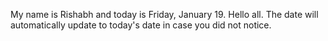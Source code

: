 My name is Rishabh and today is Friday, January 19. Hello all. The date will automatically update to today's date in case you did not notice.

